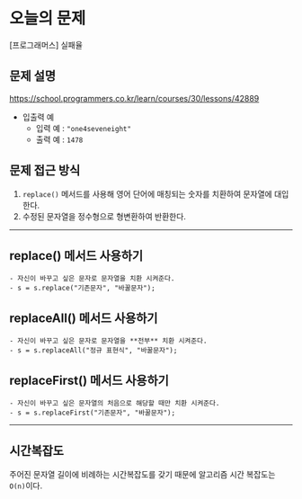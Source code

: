 
# 오늘의 문제
[프로그래머스] 실패율 

## 문제 설명
https://school.programmers.co.kr/learn/courses/30/lessons/42889 
- 입출력 예 
  - 입력 예 : `"one4seveneight"`
  - 출력 예 : `1478`

## 문제 접근 방식 
1. `replace()` 메서드를 사용해 영어 단어에 매칭되는 숫자를 치환하여 문자열에 대입한다.
2. 수정된 문자열을 정수형으로 형변환하여 반환한다.  


---

## replace() 메서드 사용하기
    - 자신이 바꾸고 싶은 문자로 문자열을 치환 시켜준다. 
    - s = s.replace("기존문자", "바꿀문자");
## replaceAll() 메서드 사용하기
    - 자신이 바꾸고 싶은 문자로 문자열을 **전부** 치환 시켜준다. 
    - s = s.replaceAll("정규 표현식", "바꿀문자");
## replaceFirst() 메서드 사용하기
    - 자신이 바꾸고 싶은 문자열의 처음으로 해당할 때만 치환 시켜준다. 
    - s = s.replaceFirst("기존문자", "바꿀문자");

---


## 시간복잡도 
주어진 문자열 길이에 비례하는 시간복잡도를 갖기 때문에 알고리즘 시간 복잡도는 `O(n)`이다. 






  

